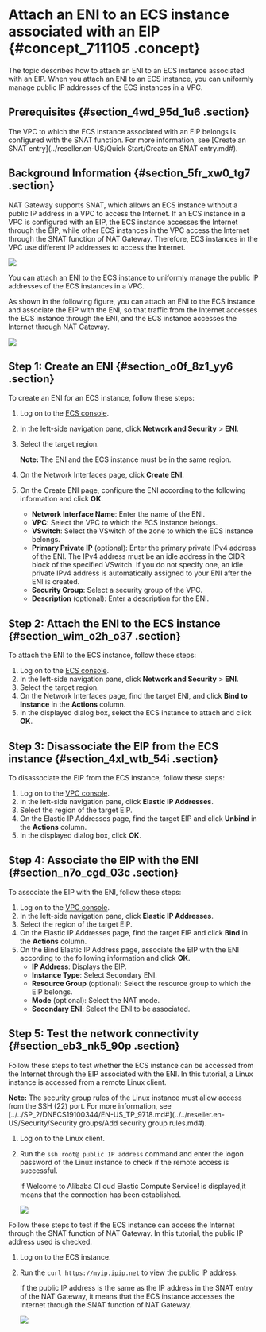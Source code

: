 # Attach an ENI to an ECS instance associated with an EIP {#concept_711105 .concept}

The topic describes how to attach an ENI to an ECS instance associated with an EIP. When you attach an ENI to an ECS instance, you can uniformly manage public IP addresses of the ECS instances in a VPC.

## Prerequisites {#section_4wd_95d_1u6 .section}

The VPC to which the ECS instance associated with an EIP belongs is configured with the SNAT function. For more information, see [Create an SNAT entry](../reseller.en-US/Quick Start/Create an SNAT entry.md#).

## Background Information {#section_5fr_xw0_tg7 .section}

NAT Gateway supports SNAT, which allows an ECS instance without a public IP address in a VPC to access the Internet. If an ECS instance in a VPC is configured with an EIP, the ECS instance accesses the Internet through the EIP, while other ECS instances in the VPC access the Internet through the SNAT function of NAT Gateway. Therefore, ECS instances in the VPC use different IP addresses to access the Internet.

![](http://static-aliyun-doc.oss-cn-hangzhou.aliyuncs.com/assets/img/570281/156144622949564_en-US.png)

You can attach an ENI to the ECS instance to uniformly manage the public IP addresses of the ECS instances in a VPC.

As shown in the following figure, you can attach an ENI to the ECS instance and associate the EIP with the ENI, so that traffic from the Internet accesses the ECS instance through the ENI, and the ECS instance accesses the Internet through NAT Gateway.

![](http://static-aliyun-doc.oss-cn-hangzhou.aliyuncs.com/assets/img/570109/156144622949551_en-US.png)

## Step 1: Create an ENI {#section_o0f_8z1_yy6 .section}

To create an ENI for an ECS instance, follow these steps:

1.  Log on to the [ECS console](https://partners-intl.aliyun.com/login-required#/ecs).
2.  In the left-side navigation pane, click **Network and Security** \> **ENI**.
3.  Select the target region.

    **Note:** The ENI and the ECS instance must be in the same region.

4.  On the Network Interfaces page, click **Create ENI**.
5.  On the Create ENI page, configure the ENI according to the following information and click **OK**.
    -    **Network Interface Name**: Enter the name of the ENI.
    -    **VPC**: Select the VPC to which the ECS instance belongs.
    -    **VSwitch**: Select the VSwitch of the zone to which the ECS instance belongs.
    -    **Primary Private IP** \(optional\): Enter the primary private IPv4 address of the ENI. The IPv4 address must be an idle address in the CIDR block of the specified VSwitch. If you do not specify one, an idle private IPv4 address is automatically assigned to your ENI after the ENI is created.
    -    **Security Group**: Select a security group of the VPC.
    -    **Description** \(optional\): Enter a description for the ENI.

## Step 2: Attach the ENI to the ECS instance {#section_wim_o2h_o37 .section}

To attach the ENI to the ECS instance, follow these steps:

1.  Log on to the [ECS console](https://partners-intl.aliyun.com/login-required#/ecs).
2.  In the left-side navigation pane, click **Network and Security** \> **ENI**.
3.  Select the target region.
4.  On the Network Interfaces page, find the target ENI, and click **Bind to Instance** in the **Actions** column.
5.  In the displayed dialog box, select the ECS instance to attach and click **OK**.

## Step 3: Disassociate the EIP from the ECS instance {#section_4xl_wtb_54i .section}

To disassociate the EIP from the ECS instance, follow these steps:

1.  Log on to the [VPC console](https://partners-intl.console.aliyun.com/#/vpc).
2.  In the left-side navigation pane, click **Elastic IP Addresses**.
3.  Select the region of the target EIP.
4.  On the Elastic IP Addresses page, find the target EIP and click **Unbind** in the **Actions** column.
5.  In the displayed dialog box, click **OK**.

## Step 4: Associate the EIP with the ENI {#section_n7o_cgd_03c .section}

To associate the EIP with the ENI, follow these steps:

1.  Log on to the [VPC console](https://partners-intl.console.aliyun.com/#/vpc).
2.  In the left-side navigation pane, click **Elastic IP Addresses**.
3.  Select the region of the target EIP.
4.  On the Elastic IP Addresses page, find the target EIP and click **Bind** in the **Actions** column.
5.  On the Bind Elastic IP Address page, associate the EIP with the ENI according to the following information and click **OK**.
    -    **IP Address**: Displays the EIP.
    -    **Instance Type**: Select Secondary ENI.
    -    **Resource Group** \(optional\): Select the resource group to which the EIP belongs.
    -    **Mode** \(optional\): Select the NAT mode.
    -    **Secondary ENI**: Select the ENI to be associated.

## Step 5: Test the network connectivity {#section_eb3_nk5_90p .section}

Follow these steps to test whether the ECS instance can be accessed from the Internet through the EIP associated with the ENI. In this tutorial, a Linux instance is accessed from a remote Linux client.

**Note:** The security group rules of the Linux instance must allow access from the SSH \(22\) port. For more information, see [../../SP\_2/DNECS19100344/EN-US\_TP\_9718.md\#](../../reseller.en-US/Security/Security groups/Add security group rules.md#).

1.  Log on to the Linux client.
2.  Run the `ssh root@ public IP address` command and enter the logon password of the Linux instance to check if the remote access is successful.

    If Welcome to Alibaba Cl oud Elastic Compute Service! is displayed,it means that the connection has been established.

    ![](http://static-aliyun-doc.oss-cn-hangzhou.aliyuncs.com/assets/img/570109/156144623049595_en-US.png)


Follow these steps to test if the ECS instance can access the Internet through the SNAT function of NAT Gateway. In this tutorial, the public IP address used is checked.

1.  Log on to the ECS instance.
2.  Run the `curl https://myip.ipip.net` to view the public IP address.

    If the public IP address is the same as the IP address in the SNAT entry of the NAT Gateway, it means that the ECS instance accesses the Internet through the SNAT function of NAT Gateway.

    ![](http://static-aliyun-doc.oss-cn-hangzhou.aliyuncs.com/assets/img/570109/156144623049596_en-US.png)


